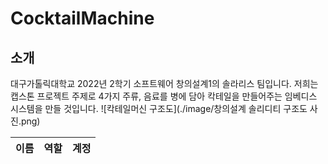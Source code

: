 # CocktailMachine
## 소개
대구가톨릭대학교 2022년 2학기 소프트웨어 창의설계1의 솔라리스 팀입니다.
저희는 캡스톤 프로젝트 주제로 4가지 주류, 음료를 병에 담아 칵테일을 만들어주는 임베디스 시스템을 만들 것입니다.
![칵테일머신 구조도](./image/창의설계 솔리디티 구조도 사진.png)


|이름|역할|계정|
|--------------|---------------|----------------|
